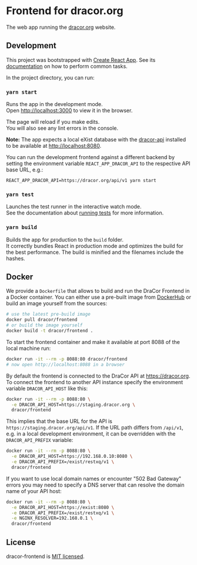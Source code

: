 # Frontend for dracor.org

The web app running the [dracor.org](https://dracor.org) website.

## Development

This project was bootstrapped with [Create React App](https://github.com/facebook/create-react-app). See its
[documentation](https://facebook.github.io/create-react-app/docs/documentation-intro) on how to perform common tasks.

In the project directory, you can run:

### `yarn start`

Runs the app in the development mode.<br>
Open [http://localhost:3000](http://localhost:3000) to view it in the browser.

The page will reload if you make edits.<br>
You will also see any lint errors in the console.

**Note:** The app expects a local eXist database with the
[dracor-api](https://github.com/dracor-org/dracor-api) installed to be
available at [http://localhost:8080](http://localhost:8080).

You can run the development frontend against a different backend by setting the
environment variable `REACT_APP_DRACOR_API` to the respective API base URL,
e.g.:

```
REACT_APP_DRACOR_API=https://dracor.org/api/v1 yarn start
```


### `yarn test`

Launches the test runner in the interactive watch mode.<br>
See the documentation about [running tests](https://github.com/facebookincubator/create-react-app/blob/master/packages/react-scripts/template/README.md#running-tests) for more information.

### `yarn build`

Builds the app for production to the `build` folder.<br>
It correctly bundles React in production mode and optimizes the build for the
best performance. The build is minified and the filenames include the hashes.

## Docker

We provide a `Dockerfile` that allows to build and run the DraCor Frontend in a
Docker container. You can either use a pre-built image from
[DockerHub](https://hub.docker.com/r/dracor/frontend) or build an image yourself
from the sources:

```sh
# use the latest pre-build image
docker pull dracor/frontend
# or build the image yourself
docker build -t dracor/frontend .
```

To start the frontend container and make it available at port 8088 of the local
machine run:

```sh
docker run -it --rm -p 8088:80 dracor/frontend
# now open http://localhost:8088 in a browser
```

By default the frontend is connected to the DraCor API at https://dracor.org. To
connect the frontend to another API instance specify the environment
variable `DRACOR_API_HOST` like this:

```sh
docker run -it --rm -p 8088:80 \
  -e DRACOR_API_HOST=https://staging.dracor.org \
  dracor/frontend
```

This implies that the base URL for the API is
`https://staging.dracor.org/api/v1`. If the URL path differs from `/api/v1`,
e.g. in a local development environment, it can be overridden with the
`DRACOR_API_PREFIX` variable:

```sh
docker run -it --rm -p 8088:80 \
  -e DRACOR_API_HOST=https://192.168.0.10:8080 \
  -e DRACOR_API_PREFIX=/exist/restxq/v1 \
  dracor/frontend
```

If you want to use local domain names or encounter "502 Bad Gateway" errors you
may need to specify a DNS server that can resolve the domain name of your API
host:

```sh
docker run -it --rm -p 8088:80 \
  -e DRACOR_API_HOST=https://exist:8080 \
  -e DRACOR_API_PREFIX=/exist/restxq/v1 \
  -e NGINX_RESOLVER=192.168.0.1 \
  dracor/frontend
```

## License

dracor-frontend is [MIT licensed](./LICENSE).
